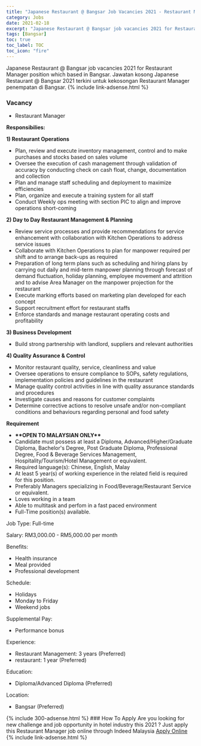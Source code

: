 ```yaml
---
title: "Japanese Restaurant @ Bangsar Job Vacancies 2021 - Restaurant Manager" 
category: Jobs 
date: 2021-02-18 
excerpt: "Japanese Restaurant @ Bangsar job vacancies 2021 for Restaurant Manager position which based in Bangsar. Jawatan kosong Japanese Restaurant @ Bangsar 2021 terkini untuk kekosongan Restaurant Manager penempatan di Bangsar" 
tags: [Bangsar] 
toc: true 
toc_label: TOC 
toc_icon: "fire" 
--- 
```


Japanese Restaurant @ Bangsar job vacancies 2021 for Restaurant Manager position which based in Bangsar. Jawatan kosong Japanese Restaurant @ Bangsar 2021 terkini untuk kekosongan Restaurant Manager penempatan di Bangsar. 
{% include link-adsense.html %} 
### Vacancy 
- Restaurant Manager 
<div><p><b>Responsibilies: </b></p><p><b>1) Restaurant Operations</b></p><ul><li>Plan, review and execute inventory management, control and to make purchases and stocks based on sales volume</li><li>Oversee the execution of cash management through validation of accuracy by conducting check on cash float, change, documentation and collection</li><li>Plan and manage staff scheduling and deployment to maximize efficiencies</li><li>Plan, organize and execute a training system for all staff</li><li>Conduct Weekly ops meeting with section PIC to align and improve operations short-coming</li></ul><p><b>2) Day to Day Restaurant Management &amp; Planning</b></p><ul><li>Review service processes and provide recommendations for service enhancement with collaboration with Kitchen Operations to address service issues</li><li>Collaborate with Kitchen Operations to plan for manpower required per shift and to arrange back-ups as required</li><li>Preparation of long term plans such as scheduling and hiring plans by carrying out daily and mid-term manpower planning through forecast of demand fluctuation, holiday planning, employee movement and attrition and to advise Area Manager on the manpower projection for the restaurant</li><li>Execute marking efforts based on marketing plan developed for each concept</li><li>Support recruitment effort for restaurant staffs</li><li>Enforce standards and manage restaurant operating costs and profitability</li></ul><p><b>3) Business Development</b></p><ul><li>Build strong partnership with landlord, suppliers and relevant authorities</li></ul><p><b>4) Quality Assurance &amp; Control</b></p><ul><li>Monitor restaurant quality, service, cleanliness and value</li><li>Oversee operations to ensure compliance to SOPs, safety regulations, implementation policies and guidelines in the restaurant</li><li>Manage quality control activities in line with quality assurance standards and procedures</li><li>Investigate causes and reasons for customer complaints</li><li>Determine corrective actions to resolve unsafe and/or non-compliant conditions and behaviours regarding personal and food safety</li></ul><p><b>Requirement</b></p><ul><li><b>**OPEN TO MALAYSIAN ONLY**</b></li><li>Candidate must possess at least a Diploma, Advanced/Higher/Graduate Diploma, Bachelor's Degree, Post Graduate Diploma, Professional Degree, Food &amp; Beverage Services Management, Hospitality/Tourism/Hotel Management or equivalent.</li><li>Required language(s): Chinese, English, Malay</li><li>At least 5 year(s) of working experience in the related field is required for this position.</li><li>Preferably Managers specializing in Food/Beverage/Restaurant Service or equivalent.</li><li>Loves working in a team</li><li>Able to multitask and perfom in a fast paced environment</li><li>Full-Time position(s) available.</li></ul><p>Job Type: Full-time</p><p>Salary: RM3,000.00 - RM5,000.00 per month</p><p>Benefits:</p><ul><li>Health insurance</li><li>Meal provided</li><li>Professional development</li></ul><p>Schedule:</p><ul><li>Holidays</li><li>Monday to Friday</li><li>Weekend jobs</li></ul><p>Supplemental Pay:</p><ul><li>Performance bonus</li></ul><p>Experience:</p><ul><li>Restaurant Management: 3 years (Preferred)</li><li>restaurant: 1 year (Preferred)</li></ul><p>Education:</p><ul><li>Diploma/Advanced Diploma (Preferred)</li></ul><p>Location:</p><ul><li>Bangsar (Preferred)</li></ul></div> 
{% include 300-adsense.html %} 
### How To Apply 
Are you looking for new challenge and job opportunity in hotel industry this 2021 ?
Just apply this Restaurant Manager job online through Indeed Malaysia 
<a href="https://malaysia.indeed.com/viewjob?jk=b810b4b4a17d1fd3" class="btn btn--info" target="_blank" rel="nofollow noopenner">Apply Online</a> 
{% include link-adsense.html %} 